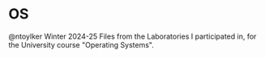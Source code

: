 # OS

@ntoylker
Winter 2024-25
Files from the Laboratories I participated in, for the University course "Operating Systems".
